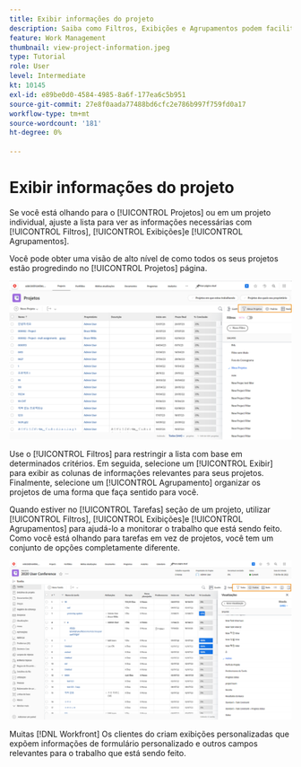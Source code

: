 ```yaml
---
title: Exibir informações do projeto
description: Saiba como Filtros, Exibições e Agrupamentos podem facilitar a visualização das informações do projeto para ajudá-lo a gerenciar projetos.
feature: Work Management
thumbnail: view-project-information.jpeg
type: Tutorial
role: User
level: Intermediate
kt: 10145
exl-id: e89be0d0-4584-4985-8a6f-177ea6c5b951
source-git-commit: 27e8f0aada77488bd6cfc2e786b997f759fd0a17
workflow-type: tm+mt
source-wordcount: '181'
ht-degree: 0%

---
```


# Exibir informações do projeto

Se você está olhando para o [!UICONTROL Projetos] ou em um projeto individual, ajuste a lista para ver as informações necessárias com [!UICONTROL Filtros], [!UICONTROL Exibições]e [!UICONTROL Agrupamentos].

Você pode obter uma visão de alto nível de como todos os seus projetos estão progredindo no [!UICONTROL Projetos] página.

![Página de projeto com filtros mostrando](assets/planner-fund-project-page-fvg-copy.png)

Use o [!UICONTROL Filtros] para restringir a lista com base em determinados critérios. Em seguida, selecione um [!UICONTROL Exibir] para exibir as colunas de informações relevantes para seus projetos. Finalmente, selecione um [!UICONTROL Agrupamento] organizar os projetos de uma forma que faça sentido para você.

Quando estiver no [!UICONTROL Tarefas] seção de um projeto, utilizar [!UICONTROL Filtros], [!UICONTROL Exibições]e [!UICONTROL Agrupamentos] para ajudá-lo a monitorar o trabalho que está sendo feito. Como você está olhando para tarefas em vez de projetos, você tem um conjunto de opções completamente diferente.

![Lista de tarefas do projeto com exibições mostradas](assets/planner-fund-task-list-fvg.png)

Muitas [!DNL Workfront] Os clientes do criam exibições personalizadas que expõem informações de formulário personalizado e outros campos relevantes para o trabalho que está sendo feito.
